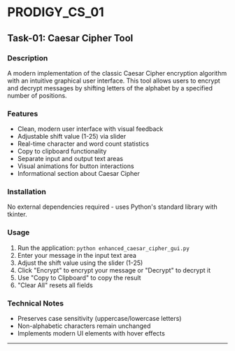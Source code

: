 # PRODIGY_CS_01

## Task-01: Caesar Cipher Tool

### Description
A modern implementation of the classic Caesar Cipher encryption algorithm with an intuitive graphical user interface. This tool allows users to encrypt and decrypt messages by shifting letters of the alphabet by a specified number of positions.

### Features
- Clean, modern user interface with visual feedback
- Adjustable shift value (1-25) via slider
- Real-time character and word count statistics
- Copy to clipboard functionality
- Separate input and output text areas
- Visual animations for button interactions
- Informational section about Caesar Cipher

### Installation
No external dependencies required - uses Python's standard library with tkinter.

### Usage
1. Run the application: `python enhanced_caesar_cipher_gui.py`
2. Enter your message in the input text area
3. Adjust the shift value using the slider (1-25)
4. Click "Encrypt" to encrypt your message or "Decrypt" to decrypt it
5. Use "Copy to Clipboard" to copy the result
6. "Clear All" resets all fields

### Technical Notes
- Preserves case sensitivity (uppercase/lowercase letters)
- Non-alphabetic characters remain unchanged
- Implements modern UI elements with hover effects

---
